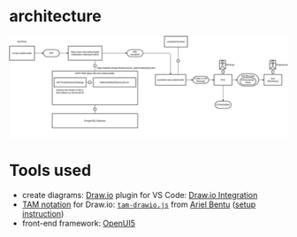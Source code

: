 # architecture
![](/img/System.png)

# Tools used
- create diagrams: [Draw.io](https://app.diagrams.net/) plugin for VS Code: [Draw.io Integration](https://marketplace.visualstudio.com/items?itemName=hediet.vscode-drawio)
- [TAM notation](http://www.fmc-modeling.org/notation_reference) for Draw.io: [`tam-drawio.js`](https://github.com/ariel-bentu/tam-drawio/blob/main/tam-drawio.js) from [Ariel Bentu](https://github.com/ariel-bentu/tam-drawio) ([setup instruction](https://github.com/ariel-bentu/tam-drawio#install-in-vscode))
- front-end framework: [OpenUI5](https://openui5.org/)
